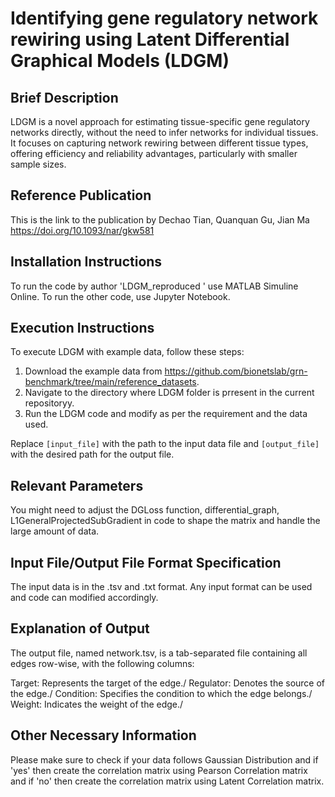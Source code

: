 # Identifying gene regulatory network rewiring using Latent Differential Graphical Models (LDGM)

## Brief Description
LDGM is a novel approach for estimating tissue-specific gene regulatory networks directly, without the need to infer networks for individual tissues. It focuses on capturing network rewiring between different tissue types, offering efficiency and reliability advantages, particularly with smaller sample sizes.

## Reference Publication
This is the link to the publication by Dechao Tian, Quanquan Gu, Jian Ma https://doi.org/10.1093/nar/gkw581

## Installation Instructions
To run the code by author 'LDGM_reproduced ' use MATLAB Simuline Online. To run the other code, use Jupyter Notebook.  

## Execution Instructions
To execute LDGM with example data, follow these steps:

1. Download the example data from https://github.com/bionetslab/grn-benchmark/tree/main/reference_datasets.
2. Navigate to the directory where LDGM folder is prresent in the current repositoryy.
3. Run the LDGM code and modify as per the requirement and the data used.

Replace `[input_file]` with the path to the input data file and `[output_file]` with the desired path for the output file.

## Relevant Parameters
You might need to adjust the DGLoss function, differential_graph, L1GeneralProjectedSubGradient in code to shape the matrix and handle the large amount of data. 

## Input File/Output File Format Specification
The input data is in the .tsv and .txt format. Any input format can be used and code can modified accordingly.

## Explanation of Output
The output file, named network.tsv, is a tab-separated file containing all edges row-wise, with the following columns:

Target: Represents the target of the edge./
Regulator: Denotes the source of the edge./
Condition: Specifies the condition to which the edge belongs./
Weight: Indicates the weight of the edge./

## Other Necessary Information
Please make sure to check if your data follows Gaussian Distribution and if 'yes' then create the correlation matrix using Pearson Correlation matrix and if 'no' then create the correlation matrix using Latent Correlation matrix. 
